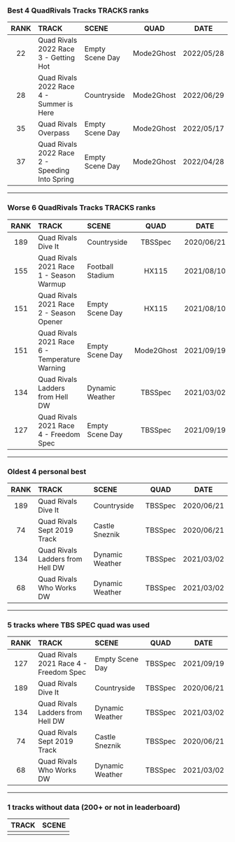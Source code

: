 ### Best 4 QuadRivals Tracks TRACKS ranks
|RANK|TRACK|SCENE|QUAD|DATE|
|:---:|:---|:---|:---:|:---:|
|22|Quad Rivals 2022 Race 3 - Getting Hot|Empty Scene Day|Mode2Ghost|2022/05/28|
|28|Quad Rivals 2022 Race 4 - Summer is Here|Countryside|Mode2Ghost|2022/06/29|
|35|Quad Rivals Overpass|Empty Scene Day|Mode2Ghost|2022/05/17|
|37|Quad Rivals 2022 Race 2 - Speeding Into Spring|Empty Scene Day|Mode2Ghost|2022/04/28|
---
### Worse 6 QuadRivals Tracks TRACKS ranks
|RANK|TRACK|SCENE|QUAD|DATE|
|:---:|:---|:---|:---:|:---:|
|189|Quad Rivals Dive It|Countryside|TBSSpec|2020/06/21|
|155|Quad Rivals 2021 Race 1 - Season Warmup|Football Stadium|HX115|2021/08/10|
|151|Quad Rivals 2021 Race 2 - Season Opener|Empty Scene Day|HX115|2021/08/10|
|151|Quad Rivals 2021 Race 6 - Temperature Warning|Empty Scene Day|Mode2Ghost|2021/09/19|
|134|Quad Rivals Ladders from Hell DW|Dynamic Weather|TBSSpec|2021/03/02|
|127|Quad Rivals 2021 Race 4 - Freedom Spec|Empty Scene Day|TBSSpec|2021/09/19|
---
### Oldest 4 personal best
|RANK|TRACK|SCENE|QUAD|DATE|
|:---:|:---|:---|:---:|:---:|
|189|Quad Rivals Dive It|Countryside|TBSSpec|2020/06/21|
|74|Quad Rivals Sept 2019 Track|Castle Sneznik|TBSSpec|2020/06/21|
|134|Quad Rivals Ladders from Hell DW|Dynamic Weather|TBSSpec|2021/03/02|
|68|Quad Rivals Who Works DW|Dynamic Weather|TBSSpec|2021/03/02|
---
### 5 tracks where TBS SPEC quad was used
|RANK|TRACK|SCENE|QUAD|DATE|
|:---:|:---|:---|:---:|:---:|
|127|Quad Rivals 2021 Race 4 - Freedom Spec|Empty Scene Day|TBSSpec|2021/09/19|
|189|Quad Rivals Dive It|Countryside|TBSSpec|2020/06/21|
|134|Quad Rivals Ladders from Hell DW|Dynamic Weather|TBSSpec|2021/03/02|
|74|Quad Rivals Sept 2019 Track|Castle Sneznik|TBSSpec|2020/06/21|
|68|Quad Rivals Who Works DW|Dynamic Weather|TBSSpec|2021/03/02|
---
### 1 tracks without data (200+ or not in leaderboard)
|TRACK|SCENE|
|:---|:---|
|||
